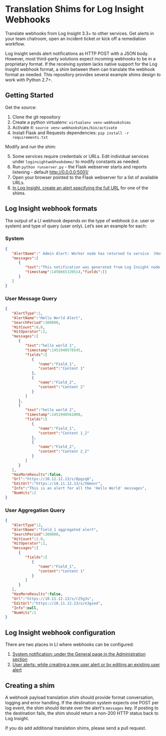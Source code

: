 # Translation Shims for Log Insight Webhooks

Translate webhooks from Log Insight 3.3+ to other services. Get alerts in your team chatroom, open an incident ticket or kick off a remediation workflow.

Log Insight sends alert notifications as HTTP POST with a JSON body. However, most third-party solutions expect incoming webhooks to be in a proprietary format. If the receiving system lacks native support for the Log Insight webhook format, a shim between them can translate the webhook format as needed. This repository provides several example shims design to work with Python 2.7+.

## Getting Started

Get the source:

1. Clone the git repository
2. Create a python virtualenv: `virtualenv venv-webhookshims`
3. Activate it: `source venv-webhookshims/bin/activate`
4. Install Flask and Requests dependencies: `pip install -r requirements.txt`

Modify and run the shim:

5. Some services require credentials or URLs. Edit individual services under `loginsightwebhookdemo/` to modify constants as needed.
6. Run `python runserver.py` - the Flask webserver starts and reports listening - default http://0.0.0.0:5001/
7. Open your browser pointed to the Flask webserver for a list of available URLs.
8. [In Log Insight, create an alert specifying the full URL](http://pubs.vmware.com/log-insight-33/topic/com.vmware.log-insight.user.doc/GUID-95177CE4-C79C-42E3-A095-450B0F93A5DA.html) for one of the shims.


## Log Insight webhook formats

The output of a LI webhook depends on the type of webhook (i.e. user or system) and type of query (user only). Let’s see an example for each:

### System

```json
{
   "AlertName":" Admin Alert: Worker node has returned to service  (Host = 127.0.0.2)",
   "messages":[
      {
         "text":"This notification was generated from Log Insight node (Host = 127.0.0.2, Node Identifier = a31cad22-65c2-4131-8e6c-27790892a1f9).\n\nA worker node has returned to service after having been in maintenance mode.\n\nThe Log Insight master node (Host: <a href='https://10.113.236.182:9443/'>https://10.113.236.182:9443/</a>, Node Identifier: 88fc9956-bf9a-428b-806a-22ff07636273) reports that worker node has finished maintenance and exited maintenance mode. The node will resume receiving configuration changes and serving queries. The node is also now ready to start receiving incoming log messages. If an external load balancer is configured to distribute messages among workers, the administrator should add this node back to the pool of nodes receiving incoming messages.\n\nThis message was generated by your Log Insight installation, visit the <a href='https://www.vmware.com/support/pubs/log-insight-pubs.html'>Documentation Center</a> for more information.",
         "timestamp":1458665320514,"fields":[]
      }
   ]
}
```

### User Message Query

```json
{  
   "AlertType":1,
   "AlertName":"Hello World Alert",
   "SearchPeriod":300000,
   "HitCount":0.0,
   "HitOperator":2,
   "messages":[  
      {  
         "text":"hello world 1",
         "timestamp":1451940578545,
         "fields":[  
            { 
               "name":"Field_1",
               "content":"Content 1"
            },
            { 
               "name":"Field_2",
               "content":"Content 2"
            }
         ]
      },
      {  
         "text":"hello world 2",
         "timestamp":1451940561008,
         "fields":[  
            { 
               "name":"Field_1",
               "content":"Content 1_2"
            },
            { 
               "name":"Field_2",
               "content":"Content 2_2"
            }
         ]
      }
   ],
   "HasMoreResults":false,
   "Url":"https://10.11.12.13/s/8pgzq6",
   "EditUrl":"https://10.11.12.13/s/56monr",
   "Info":"This is an alert for all the 'Hello World' messages",
   "NumHits":2
}
```

### User Aggregation Query

```json
{ 
   "AlertType":2,
   "AlertName":"field_1 aggregated alert",
   "SearchPeriod":300000,
   "HitCount":2.0,
   "HitOperator":2,
   "messages":[ 
      { 
         "fields":[ 
            { 
               "name":"Field_1",
               "content":"Content 1"
            }
         ]
      }
   ],
   "HasMoreResults":false,
   "Url":"https://10.11.12.13/s/r25g3s",
   "EditUrl":"https://10.11.12.13/s/n3gsed",
   "Info":null,
   "NumHits":1
}
```

## Log Insight webhook configuration

There are two places in LI where webhooks can be configured:

1. [System notification: under the General page in the Administration section](http://pubs.vmware.com/log-insight-33/topic/com.vmware.log-insight.administration.doc/GUID-506AE354-3F68-43A6-8C28-70F6FA1D3D9F.html)
2. [User alerts: while creating a new user alert or by editing an existing user alert](http://pubs.vmware.com/log-insight-33/topic/com.vmware.log-insight.user.doc/GUID-95177CE4-C79C-42E3-A095-450B0F93A5DA.html)

## Creating a shim

A webhook payload translation shim should provide format conversation, logging and error handling. If the destination system expects one POST per log event, the shim should iterate over the alert's `messages` key. If posting to the destination fails, the shim should return a non-200 HTTP status back to Log Insight.

If you do add additional translation shims, please send a pull request.
